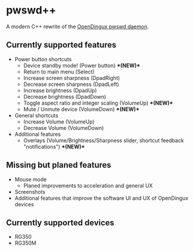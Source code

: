 # pwswd++
A modern C++ rewrite of the [OpenDingux pwswd daemon](https://github.com/tonyjih/RG350_pwswd).

## Currently supported features
- Power button shortcuts
  - Device standby mode! (Power button) **\*(NEW)\***
  - Return to main menu (Select)
  - Increase screen sharpness (DpadRight)
  - Decrease screen sharpness (DpadLeft)
  - Increase brightness (DpadUp)
  - Decrease brightness (DpadDown)
  - Toggle aspect ratio and integer scaling (VolumeUp) **\*(NEW)\***
  - Mute / Unmute device (VolumeDown) **\*(NEW)\***
- General shortcuts
  - Increase Volume (VolumeUp)
  - Decrease Volume (VolumeDown)
- Additional features
  - Overlays (Volume/Brightness/Sharpness slider, shortcut feedback "notifications") **\*(NEW)\***
  
## Missing but planed features
- Mouse mode
  - Planed improvements to acceleration and general UX
- Screenshots
- Additional features that improve the software UI and UX of OpenDingux devices

## Currently supported devices
- RG350
- RG350M
